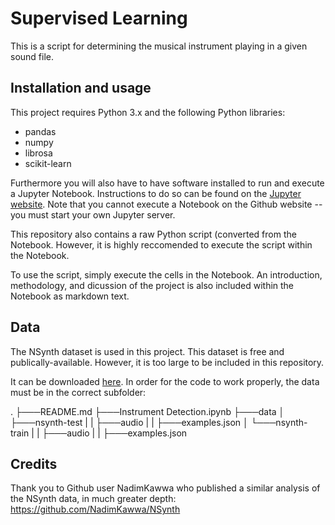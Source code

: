 # Supervised Learning

This is a script for determining the musical instrument playing in a given sound file.

## Installation and usage
This project requires Python 3.x and the following Python libraries:

- pandas
- numpy
- librosa
- scikit-learn

Furthermore you will also have to have software installed to run and execute a Jupyter Notebook. Instructions to do so can be found on the [Jupyter website](https://jupyter.org/install). Note that you cannot execute a Notebook on the Github website -- you must start your own Jupyter server.

This repository also contains a raw Python script (converted from the Notebook. However, it is highly reccomended to execute the script within the Notebook.

To use the script, simply execute the cells in the Notebook. An introduction, methodology, and dicussion of the project is also included within the Notebook as markdown text.

## Data 

The NSynth dataset is used in this project. This dataset is free and publically-available. However, it is too large to be included in this repository. 

It can be downloaded [here](https://magenta.tensorflow.org/datasets/nsynth). In order for the code to work properly, the data must be in the correct subfolder: 

.
├───README.md
├───Instrument Detection.ipynb
├───data
│   ├───nsynth-test
|   |   ├───audio
|   |   ├───examples.json
│   └───nsynth-train
|   |   ├───audio
|   |   ├───examples.json


## Credits
Thank you to Github user NadimKawwa who published a similar analysis of the NSynth data, in much greater depth: https://github.com/NadimKawwa/NSynth